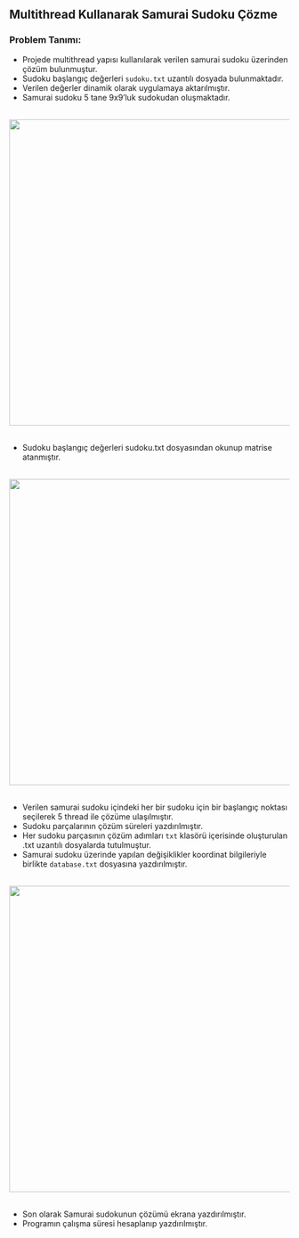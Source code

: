 ## Multithread Kullanarak Samurai Sudoku Çözme

### Problem Tanımı:

  - Projede multithread yapısı kullanılarak verilen samurai sudoku üzerinden çözüm bulunmuştur.
  - Sudoku başlangıç değerleri `sudoku.txt` uzantılı dosyada bulunmaktadır.
  - Verilen değerler dinamik olarak uygulamaya aktarılmıştır.
  - Samurai sudoku 5 tane 9x9’luk sudokudan oluşmaktadır.
<br>
<div align="center">
<img src="https://user-images.githubusercontent.com/24686636/147285948-550ff9c4-13fe-4b19-9687-c403d542b22c.jpeg" width="550">
</div>
<br>

  - Sudoku başlangıç değerleri sudoku.txt dosyasından okunup matrise atanmıştır.

<br>
<div align="center">
<img src="https://user-images.githubusercontent.com/24686636/147285981-427805c9-71e4-456a-b5ed-cb92b3ba58a7.jpeg" width="550">
</div>
<br>

  - Verilen samurai sudoku içindeki her bir sudoku için bir başlangıç noktası seçilerek 5 thread ile çözüme ulaşılmıştır.
  - Sudoku parçalarının çözüm süreleri yazdırılmıştır.
  - Her sudoku parçasının çözüm adımları `txt` klasörü içerisinde oluşturulan .txt uzantılı dosyalarda tutulmuştur.
  - Samurai sudoku üzerinde yapılan değişiklikler koordinat bilgileriyle birlikte `database.txt` dosyasına yazdırılmıştır.

<br>
<div align="center">
<img src="https://user-images.githubusercontent.com/24686636/147286006-5391d5dc-34d3-4161-bc11-4bd73d4ae2b3.jpeg" width="550">
</div>
<br>

  - Son olarak Samurai sudokunun çözümü ekrana yazdırılmıştır.
  - Programın çalışma süresi hesaplanıp yazdırılmıştır.

